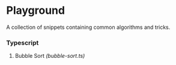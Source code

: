 # Playground

A collection of snippets containing common algorithms and tricks.

### Typescript

1. Bubble Sort _(bubble-sort.ts)_